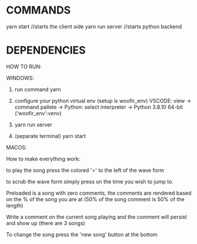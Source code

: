 <h1>COMMANDS</h1>

yarn start //starts the client side
yarn run server //starts python backend

<h1>DEPENDENCIES</h1>

HOW TO RUN:

WINDOWS:

1. run command yarn
2. configure your python virtual env (setup is woofir_env)
VSCODE: view -> command pallete -> Python: select interpreter -> Python 3.8.10 64-bit ('woofir_env':venv)


3. yarn run server
4. (separate terminal) yarn start


MACOS:

How to make everything work:

to play the song press the colored '>' to the left of the wave form

to scrub the wave form simply press on the time you wish to jump to.

Preloaded is a song with zero comments, the comments are rendered based on the % of the song you are at (50% of the song comment is 50% of the length)

Write a comment on the current song playing and the comment will persist and show up (there are 3 songs)

To change the song press the 'new song' button at the bottom
